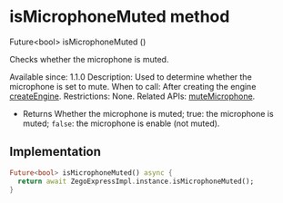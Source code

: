 


# isMicrophoneMuted method








Future&lt;bool> isMicrophoneMuted
()





<p>Checks whether the microphone is muted.</p>
<p>Available since: 1.1.0
Description: Used to determine whether the microphone is set to mute.
When to call: After creating the engine <a class="deprecated" href="../../zego_uikit_prebuilt_live_audio_room/ZegoExpressEngine/createEngine.md">createEngine</a>.
Restrictions: None.
Related APIs: <a href="../../zego_uikit_prebuilt_live_audio_room/ZegoExpressEngineDevice/muteMicrophone.md">muteMicrophone</a>.</p>
<ul>
<li>Returns Whether the microphone is muted; true: the microphone is muted; <code>false</code>: the microphone is enable (not muted).</li>
</ul>



## Implementation

```dart
Future<bool> isMicrophoneMuted() async {
  return await ZegoExpressImpl.instance.isMicrophoneMuted();
}
```







